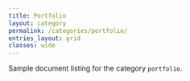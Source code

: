 ```yaml
---
title: Portfolio
layout: category
permalink: /categories/portfolio/
entries_layout: grid
classes: wide
---
```


Sample document listing for the category `portfolio`.
